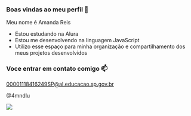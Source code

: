 ### Boas vindas ao meu perfil 🎀

Meu nome é Amanda Reis

 - Estou estudando na Alura
 - Estou me desenvolvendo na linguagem JavaScript
 - Utilizo esse espaço para minha organização e compartilhamento dos meus projetos desenvolvidos

### Voce entrar em contato comigo 📫

00001118416249SP@al.educacao.sp.gov.br

@4mndlu

![](https://media1.tenor.com/m/9qpDo1yk2ZYAAAAC/ariana-grande-ariana.gif)
